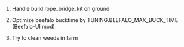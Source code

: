1. Handle build rope_bridge_kit on ground

2. Optimize beefalo bucktime by TUNING.BEEFALO_MAX_BUCK_TIME (Beefalo-UI mod)

3. Try to clean weeds in farm
